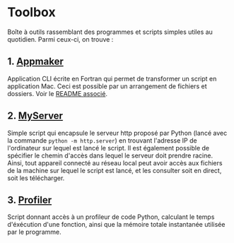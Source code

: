 # Toolbox

Boîte à outils rassemblant des programmes et scripts simples utiles au quotidien. Parmi ceux-ci, on trouve :

## 1. [Appmaker](/appmaker)

Application CLI écrite en Fortran qui permet de transformer un script en application Mac. Ceci est possible par un arrangement de fichiers et dossiers. Voir le [README associé](/appmaker/README.md).

## 2. [MyServer](/myserver)

Simple script qui encapsule le serveur http proposé par Python (lancé avec la commande `python -m http.server`) en trouvant l'adresse IP de l'ordinateur sur lequel est lancé le script. Il est également possible
de spécifier le chemin d'accès dans lequel le serveur doit prendre racine. Ainsi, tout appareil connecté au réseau local peut avoir accès aux fichiers de la machine sur lequel le script est lancé, et les consulter soit en direct, soit les
télécharger.

## 3. [Profiler](/profiler)

Script donnant accès à un profileur de code Python, calculant le temps d'éxécution d'une fonction, ainsi que la mémoire totale instantanée utilisée par le programme.
